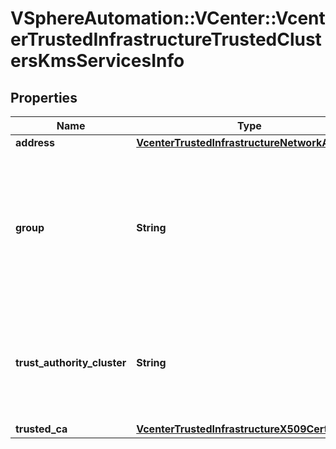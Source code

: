 # VSphereAutomation::VCenter::VcenterTrustedInfrastructureTrustedClustersKmsServicesInfo

## Properties
Name | Type | Description | Notes
------------ | ------------- | ------------- | -------------
**address** | [**VcenterTrustedInfrastructureNetworkAddress**](VcenterTrustedInfrastructureNetworkAddress.md) |  | 
**group** | **String** | The group determines the Attestation Service instances this Key Provider Service can accept reports from. | 
**trust_authority_cluster** | **String** | The cluster specifies the Trust Authority Cluster this Key Provider Service belongs to. | 
**trusted_ca** | [**VcenterTrustedInfrastructureX509CertChain**](VcenterTrustedInfrastructureX509CertChain.md) |  | 


